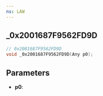 ```yaml
---
ns: LAW
---
```

## _0x2001687F9562FD9D

```c
// 0x2001687F9562FD9D
void _0x2001687F9562FD9D(Any p0);
```

## Parameters
* **p0**:
